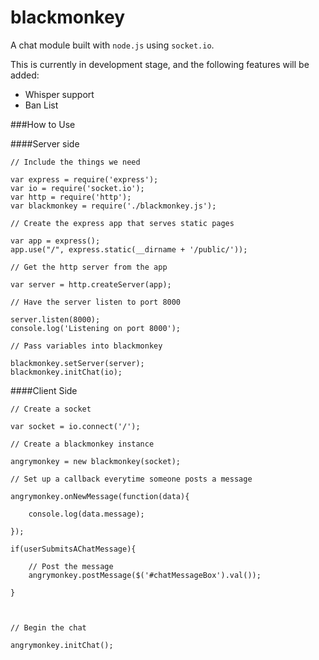 blackmonkey
====

A chat module built with ```node.js``` using ```socket.io```.

This is currently in development stage, and the following features will be added:

* Whisper support
* Ban List


###How to Use

####Server side

```
// Include the things we need

var express = require('express');
var io = require('socket.io');
var http = require('http');
var blackmonkey = require('./blackmonkey.js');

// Create the express app that serves static pages

var app = express();
app.use("/", express.static(__dirname + '/public/'));

// Get the http server from the app

var server = http.createServer(app);

// Have the server listen to port 8000

server.listen(8000);
console.log('Listening on port 8000');

// Pass variables into blackmonkey

blackmonkey.setServer(server);
blackmonkey.initChat(io);
```
####Client Side

```
// Create a socket

var socket = io.connect('/');

// Create a blackmonkey instance

angrymonkey = new blackmonkey(socket);

// Set up a callback everytime someone posts a message

angrymonkey.onNewMessage(function(data){

	console.log(data.message);

});

if(userSubmitsAChatMessage){

	// Post the message
	angrymonkey.postMessage($('#chatMessageBox').val());

}



// Begin the chat

angrymonkey.initChat();
```